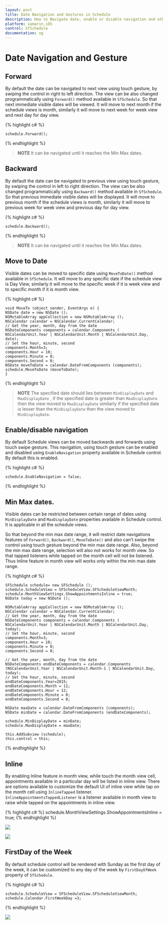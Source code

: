```yaml
---
layout: post
title: Date Navigation and Gestures in Schedule
description: How to Navigate date, enable or disable navigation and other functionalities of Schedule control.
platform: xamarin.iOS
control: SfSchedule
documentation: ug
---
```


# Date Navigation and Gesture

## Forward

By default the date can be navigated to next view using touch gesture, by swiping the control in right to left direction. The view can be  also changed programmatically using `Forward()` method available in `SfSchedule`. So that next immediate visible dates will be viewed. It will move to next month if the schedule views is month, similarly it will move to next week for week view and next day for day view.

{% highlight c# %}

    schedule.Forward();

{% endhighlight %}

>**NOTE** It can be navigated until it reaches the Min Max dates.

## Backward

By default the date can be navigated to previous view using touch gesture, by swiping the control in left to right direction. The view can be also changed programmatically using `Backward()` method available in `SfSchedule`. So that previous immediate visible dates will be displayed. It will move to previous month if the schedule views is month, similarly it will move to previous week for week view and previous day for day view.

{% highlight c# %}
   
    schedule.Backward();

{% endhighlight %}

>**NOTE** It can be navigated until it reaches the Min Max dates.

## Move to Date 

Visible dates can be moved to specific date using `MoveToDate()` method available in `SfSchedule`. It will move to any specific date if the schedule view is Day View, similarly it will move to the specific week if it is week view and to specific month if it is month view.

{% highlight c# %}

    void MoveTo (object sender, EventArgs e) {
    NSDate date = new NSDate ();
    NSMutableArray appCollection = new NSMutableArray ();
    NSCalendar calendar = NSCalendar.CurrentCalendar;
    // Get the year, month, day from the date
    NSDateComponents components = calendar.Components (
    NSCalendarUnit.Year | NSCalendarUnit.Month | NSCalendarUnit.Day, date);
    // Set the hour, minute, second
    components.Month=3;
    components.Hour = 10;
    components.Minute = 0;
    components.Second = 0;
    NSDate moveToDate = calendar.DateFromComponents (components);
    schedule.MoveToDate (moveToDate);
    }

{% endhighlight %}

>**NOTE** The specified date should lies between `MinDisplayDate` and `MaxDisplayDate` , if  the specified date is greater than `MaxDisplayDate` then the view moved to `MaxDisplayDate` similarly if the specified date is lesser than the `MinDisplayDate` then the view moved to `MinDisplayDate`.

## Enable/disable navigation

By default Schedule views can be moved backwards and forwards using touch swipe gesture. This navigation, using touch gesture can be enabled and disabled using `EnableNavigation` property available in Schedule control. By default this is enabled.

{% highlight c# %}

    schedule.EnableNavigation = false;

{% endhighlight %}

## Min Max dates. 

Visible dates can be restricted between certain range of dates using `MinDisplayDate` and `MaxDisplayDate` properties available in Schedule control. It is applicable in all the schedule views.

So that beyond the min max date range, it will restrict date navigations features of `Forward()`, `Backward()`, `MoveToDate()` and also can’t swipe the control using touch gesture beyond the min max date range. Also, beyond the min max date range, selection will also not works for month view. So that tapped listeners while tapped on the month cell will not be listened. Thus Inline feature in month view will works only within the min max date range.

{% highlight c# %}

    SFSchedule schedule= new SFSchedule ();
    schedule.ScheduleView = SFScheduleView.SFScheduleViewMonth;
    schedule.MonthViewSettings.ShowAppointmentsInline = true;
    NSDate today = new NSDate ();

    NSMutableArray appCollection = new NSMutableArray ();
    NSCalendar calendar = NSCalendar.CurrentCalendar;
    // Get the year, month, day from the date
    NSDateComponents components = calendar.Components (
    NSCalendarUnit.Year | NSCalendarUnit.Month | NSCalendarUnit.Day, today);
    // Set the hour, minute, second
    components.Month=3;
    components.Hour = 10;
    components.Minute = 0;
    components.Second = 0;

    // Get the year, month, day from the date
    NSDateComponents endDateComponents = calendar.Components (NSCalendarUnit.Year | NSCalendarUnit.Month-1 | NSCalendarUnit.Day, today);
    // Set the hour, minute, second
    endDateComponents.Year=2015;
    endDateComponents.Month = 11;
    endDateComponents.Hour = 12;
    endDateComponents.Minute = 0;
    endDateComponents.Second = 0;

    NSDate maxDate = calendar.DateFromComponents (components);
    NSDate minDate = calendar.DateFromComponents (endDateComponents);

    schedule.MinDisplayDate = minDate;
    schedule.MaxDisplayDate = maxDate;

    this.AddSubview (schedule);
    this.control = this;

{% endhighlight %}

## Inline

By enabling Inline feature in month view, while touch the month view cell, appointments available in a particular day will be listed in inline view. There are options available to customize the default UI of inline view while tap on the month cell using `InlineTapped` listener. `InlineAppointmentsTappedListener` is a listener available in month view to raise while tapped on the appointments in inline view.

{% highlight c# %}
    schedule.MonthViewSettings.ShowAppointmentsInline = true;
{% endhighlight %}

![](DateNavigationandGesture_images/DateNavigationandGesture_img1.jpeg)

![](DateNavigationandGesture_images/DateNavigationandGesture_img2.jpeg)

## FirstDay of the Week

By default schedule control will be rendered with Sunday as the first day of the week, it can be customized to any day of the week by `FirstDayOfWeek` property of `SfSchedule`.

{% highlight c# %}

    schedule.ScheduleView = SFScheduleView.SFScheduleViewMonth;
    schedule.Calendar.FirstWeekDay =3;
    
{% endhighlight %}

![](DateNavigationandGesture_images/DateNavigationandGesture_img3.jpeg)